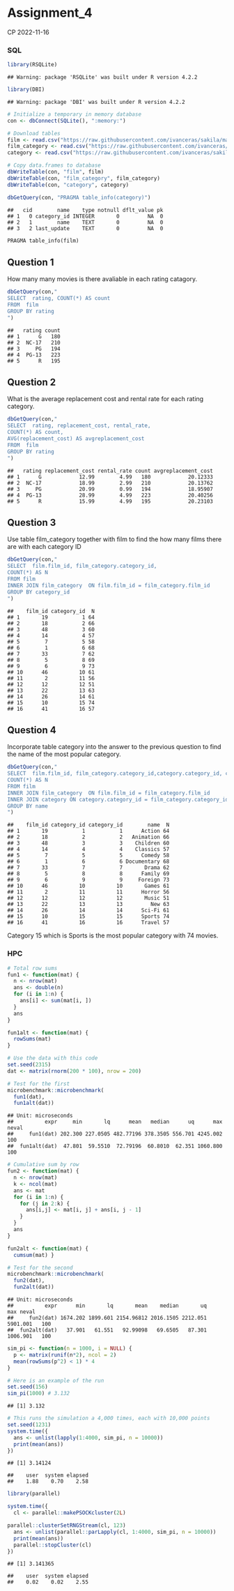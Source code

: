 Assignment_4
================
CP
2022-11-16

### SQL

``` r
library(RSQLite)
```

    ## Warning: package 'RSQLite' was built under R version 4.2.2

``` r
library(DBI)
```

    ## Warning: package 'DBI' was built under R version 4.2.2

``` r
# Initialize a temporary in memory database
con <- dbConnect(SQLite(), ":memory:")

# Download tables
film <- read.csv("https://raw.githubusercontent.com/ivanceras/sakila/master/csv-sakila-db/film.csv")
film_category <- read.csv("https://raw.githubusercontent.com/ivanceras/sakila/master/csv-sakila-db/film_category.csv")
category <- read.csv("https://raw.githubusercontent.com/ivanceras/sakila/master/csv-sakila-db/category.csv")

# Copy data.frames to database
dbWriteTable(con, "film", film)
dbWriteTable(con, "film_category", film_category)
dbWriteTable(con, "category", category)
```

``` r
dbGetQuery(con, "PRAGMA table_info(category)")
```

    ##   cid        name    type notnull dflt_value pk
    ## 1   0 category_id INTEGER       0         NA  0
    ## 2   1        name    TEXT       0         NA  0
    ## 3   2 last_update    TEXT       0         NA  0

``` sql
PRAGMA table_info(film)
```

## Question 1

How many many movies is there avaliable in each rating catagory.

``` r
dbGetQuery(con,"
SELECT  rating, COUNT(*) AS count
FROM  film
GROUP BY rating
")
```

    ##   rating count
    ## 1      G   180
    ## 2  NC-17   210
    ## 3     PG   194
    ## 4  PG-13   223
    ## 5      R   195

## Question 2

What is the average replacement cost and rental rate for each rating
category.

``` r
dbGetQuery(con,"
SELECT  rating, replacement_cost, rental_rate,
COUNT(*) AS count,
AVG(replacement_cost) AS avgreplacement_cost
FROM  film
GROUP BY rating
")
```

    ##   rating replacement_cost rental_rate count avgreplacement_cost
    ## 1      G            12.99        4.99   180            20.12333
    ## 2  NC-17            18.99        2.99   210            20.13762
    ## 3     PG            20.99        0.99   194            18.95907
    ## 4  PG-13            28.99        4.99   223            20.40256
    ## 5      R            15.99        4.99   195            20.23103

## Question 3

Use table film_category together with film to find the how many films
there are with each category ID

``` r
dbGetQuery(con,"
SELECT  film.film_id, film_category.category_id,
COUNT(*) AS N
FROM film
INNER JOIN film_category  ON film.film_id = film_category.film_id
GROUP BY category_id
")
```

    ##    film_id category_id  N
    ## 1       19           1 64
    ## 2       18           2 66
    ## 3       48           3 60
    ## 4       14           4 57
    ## 5        7           5 58
    ## 6        1           6 68
    ## 7       33           7 62
    ## 8        5           8 69
    ## 9        6           9 73
    ## 10      46          10 61
    ## 11       2          11 56
    ## 12      12          12 51
    ## 13      22          13 63
    ## 14      26          14 61
    ## 15      10          15 74
    ## 16      41          16 57

## Question 4

Incorporate table category into the answer to the previous question to
find the name of the most popular category.

``` r
dbGetQuery(con,"
SELECT  film.film_id, film_category.category_id,category.category_id, category.name,
COUNT(*) AS N
FROM film
INNER JOIN film_category  ON film.film_id = film_category.film_id
INNER JOIN category ON category.category_id = film_category.category_id
GROUP BY name 
")
```

    ##    film_id category_id category_id        name  N
    ## 1       19           1           1      Action 64
    ## 2       18           2           2   Animation 66
    ## 3       48           3           3    Children 60
    ## 4       14           4           4    Classics 57
    ## 5        7           5           5      Comedy 58
    ## 6        1           6           6 Documentary 68
    ## 7       33           7           7       Drama 62
    ## 8        5           8           8      Family 69
    ## 9        6           9           9     Foreign 73
    ## 10      46          10          10       Games 61
    ## 11       2          11          11      Horror 56
    ## 12      12          12          12       Music 51
    ## 13      22          13          13         New 63
    ## 14      26          14          14      Sci-Fi 61
    ## 15      10          15          15      Sports 74
    ## 16      41          16          16      Travel 57

Category 15 which is Sports is the most popular category with 74 movies.

### HPC

``` r
# Total row sums
fun1 <- function(mat) {
  n <- nrow(mat)
  ans <- double(n) 
  for (i in 1:n) {
    ans[i] <- sum(mat[i, ])
  }
  ans
}
```

``` r
fun1alt <- function(mat) {
  rowSums(mat)
}
```

``` r
# Use the data with this code
set.seed(2315)
dat <- matrix(rnorm(200 * 100), nrow = 200)
```

``` r
# Test for the first
microbenchmark::microbenchmark(
  fun1(dat),
  fun1alt(dat))
```

    ## Unit: microseconds
    ##          expr     min       lq      mean   median      uq      max neval
    ##     fun1(dat) 202.300 227.0505 482.77196 378.3505 556.701 4245.002   100
    ##  fun1alt(dat)  47.801  59.5510  72.79196  60.8010  62.351 1060.800   100

``` r
# Cumulative sum by row
fun2 <- function(mat) {
  n <- nrow(mat)
  k <- ncol(mat)
  ans <- mat
  for (i in 1:n) {
    for (j in 2:k) {
      ans[i,j] <- mat[i, j] + ans[i, j - 1]
    }
  }
  ans
}
```

``` r
fun2alt <- function(mat) {
  cumsum(mat) }
```

``` r
# Test for the second
microbenchmark::microbenchmark(
  fun2(dat),
  fun2alt(dat))
```

    ## Unit: microseconds
    ##          expr      min       lq       mean    median       uq      max neval
    ##     fun2(dat) 1674.202 1899.601 2154.96812 2016.1505 2212.051 5901.001   100
    ##  fun2alt(dat)   37.901   61.551   92.99098   69.6505   87.301 1006.901   100

``` r
sim_pi <- function(n = 1000, i = NULL) {
  p <- matrix(runif(n*2), ncol = 2)
  mean(rowSums(p^2) < 1) * 4
}

# Here is an example of the run
set.seed(156)
sim_pi(1000) # 3.132
```

    ## [1] 3.132

``` r
# This runs the simulation a 4,000 times, each with 10,000 points
set.seed(1231)
system.time({
  ans <- unlist(lapply(1:4000, sim_pi, n = 10000))
  print(mean(ans))
})
```

    ## [1] 3.14124

    ##    user  system elapsed 
    ##    1.88    0.70    2.58

``` r
library(parallel)
```

``` r
system.time({
  cl <- parallel::makePSOCKcluster(2L)

parallel::clusterSetRNGStream(cl, 123)
  ans <- unlist(parallel::parLapply(cl, 1:4000, sim_pi, n = 10000))
  print(mean(ans))
  parallel::stopCluster(cl)
})
```

    ## [1] 3.141365

    ##    user  system elapsed 
    ##    0.02    0.02    2.55
